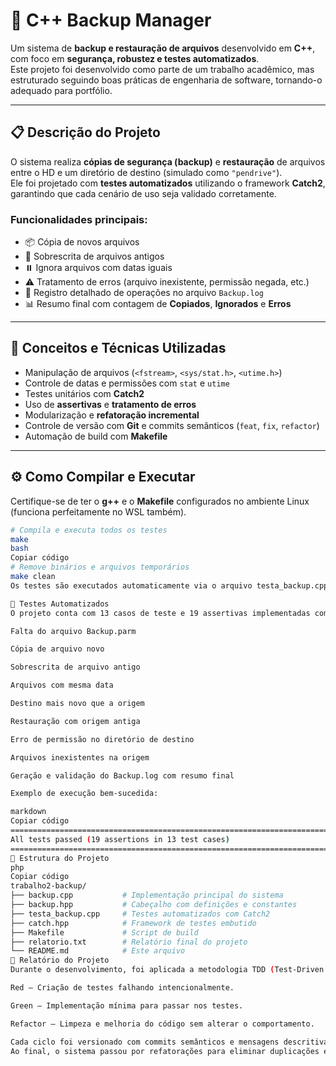 # 🧰 C++ Backup Manager

Um sistema de **backup e restauração de arquivos** desenvolvido em **C++**, com foco em **segurança, robustez e testes automatizados**.  
Este projeto foi desenvolvido como parte de um trabalho acadêmico, mas estruturado seguindo boas práticas de engenharia de software, tornando-o adequado para portfólio.

---

## 📋 Descrição do Projeto

O sistema realiza **cópias de segurança (backup)** e **restauração** de arquivos entre o HD e um diretório de destino (simulado como `"pendrive"`).  
Ele foi projetado com **testes automatizados** utilizando o framework **Catch2**, garantindo que cada cenário de uso seja validado corretamente.

### Funcionalidades principais:
- 📦 Cópia de novos arquivos  
- 🔁 Sobrescrita de arquivos antigos  
- ⏸️ Ignora arquivos com datas iguais  
- ⚠️ Tratamento de erros (arquivo inexistente, permissão negada, etc.)  
- 🧾 Registro detalhado de operações no arquivo `Backup.log`  
- 📊 Resumo final com contagem de **Copiados**, **Ignorados** e **Erros**

---

## 🧠 Conceitos e Técnicas Utilizadas

- Manipulação de arquivos (`<fstream>`, `<sys/stat.h>`, `<utime.h>`)
- Controle de datas e permissões com `stat` e `utime`
- Testes unitários com **Catch2**
- Uso de **assertivas** e **tratamento de erros**
- Modularização e **refatoração incremental**
- Controle de versão com **Git** e commits semânticos (`feat`, `fix`, `refactor`)
- Automação de build com **Makefile**

---

## ⚙️ Como Compilar e Executar

Certifique-se de ter o **g++** e o **Makefile** configurados no ambiente Linux (funciona perfeitamente no WSL também).

```bash
# Compila e executa todos os testes
make
bash
Copiar código
# Remove binários e arquivos temporários
make clean
Os testes são executados automaticamente via o arquivo testa_backup.cpp usando o Catch2.

🧪 Testes Automatizados
O projeto conta com 13 casos de teste e 19 assertivas implementadas com o framework Catch2, cobrindo os seguintes cenários:

Falta do arquivo Backup.parm

Cópia de arquivo novo

Sobrescrita de arquivo antigo

Arquivos com mesma data

Destino mais novo que a origem

Restauração com origem antiga

Erro de permissão no diretório de destino

Arquivos inexistentes na origem

Geração e validação do Backup.log com resumo final

Exemplo de execução bem-sucedida:

markdown
Copiar código
===============================================================================
All tests passed (19 assertions in 13 test cases)
===============================================================================
📁 Estrutura do Projeto
php
Copiar código
trabalho2-backup/
├── backup.cpp           # Implementação principal do sistema
├── backup.hpp           # Cabeçalho com definições e constantes
├── testa_backup.cpp     # Testes automatizados com Catch2
├── catch.hpp            # Framework de testes embutido
├── Makefile             # Script de build
├── relatorio.txt        # Relatório final do projeto
└── README.md            # Este arquivo
🧾 Relatório do Projeto
Durante o desenvolvimento, foi aplicada a metodologia TDD (Test-Driven Development), seguindo os ciclos:

Red – Criação de testes falhando intencionalmente.

Green – Implementação mínima para passar nos testes.

Refactor – Limpeza e melhoria do código sem alterar o comportamento.

Cada ciclo foi versionado com commits semânticos e mensagens descritivas no Git.
Ao final, o sistema passou por refatorações para eliminar duplicações e garantir clareza na lógica de backup e restauração.
